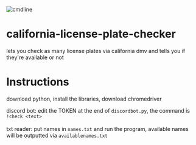 ![cmdline](https://www.dmv.ca.gov/portal/wp-content/themes/dmv/assets/images/logo-ca-dmv-white.svg)

# california-license-plate-checker
lets you check as many license plates via california dmv and tells you if they're available or not

# Instructions
download python, install the libraries, download chromedriver 

discord bot: edit the TOKEN at the end of `discordbot.py`, the command is `!check <text>`
<br><br>txt reader: put names in `names.txt` and run the program, available names will be outputted via `availablenames.txt`
